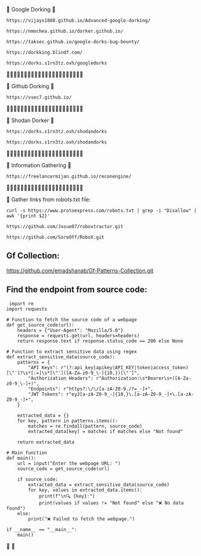 📡  Google Dorking  🎯

```
https://vijays1808.github.io/Advanced-google-dorking/
```
```
https://nmochea.github.io/dorker.github.io/
```
```
https://taksec.github.io/google-dorks-bug-bounty/
```
```
https://dorkking.blindf.com/
```
```
https://dorks.s1rn3tz.ovh/googledorks
```
🏅🏅🏅🏅🏅🏅🏅🏅🏅🏅🏅🏅🏅🏅🏅🏅🏅🏅🏅🏅🏅🏅

📡   Github Dorking 🎯
```
https://vsec7.github.io/
```
🏅🏅🏅🏅🏅🏅🏅🏅🏅🏅🏅🏅🏅🏅🏅🏅🏅🏅🏅🏅🏅🏅

📡  Shodan Dorker 🎯
```
https://dorks.s1rn3tz.ovh/shodandorks
```
```
https://dorks.s1rn3tz.ovh/shodandorks
```
🏅🏅🏅🏅🏅🏅🏅🏅🏅🏅🏅🏅🏅🏅🏅🏅🏅🏅🏅🏅🏅🏅

📡   Information Gathering 🎯
```
https://freelancermijan.github.io/reconengine/
```
🏅🏅🏅🏅🏅🏅🏅🏅🏅🏅🏅🏅🏅🏅🏅🏅🏅🏅🏅🏅🏅🏅

📡   Gather links from robots.txt file:
```
curl -s https://www.protoexpress.com/robots.txt | grep -i "Disallow" | awk '{print $2}'
```
```
https://github.com/Josue87/roboxtractor.git
```
```
https://github.com/SoreOff/RoboX.git
```
 ## Gf Collection:

 https://github.com/emadshanab/Gf-Patterns-Collection.git

 ## Find the endpoint from source code:
```
 import re
import requests

# Function to fetch the source code of a webpage
def get_source_code(url):
    headers = {"User-Agent": "Mozilla/5.0"}
    response = requests.get(url, headers=headers)
    return response.text if response.status_code == 200 else None

# Function to extract sensitive data using regex
def extract_sensitive_data(source_code):
    patterns = {
        "API Keys": r"(?:api_key|apikey|API_KEY|token|access_token)[\"']?\s*[:=]\s*[\"']([A-Za-z0-9_\-]{10,})[\"']",
        "Authorization Headers": r"Authorization:\s*Bearer\s+([A-Za-z0-9_\-]+)",
        "Endpoints": r"https?:\/\/[a-zA-Z0-9./?=_-]+",
        "JWT Tokens": r"eyJ[a-zA-Z0-9_-]{10,}\.[a-zA-Z0-9_-]+\.[a-zA-Z0-9_-]+",
    }
    
    extracted_data = {}
    for key, pattern in patterns.items():
        matches = re.findall(pattern, source_code)
        extracted_data[key] = matches if matches else "Not found"
    
    return extracted_data

# Main function
def main():
    url = input("Enter the webpage URL: ")
    source_code = get_source_code(url)
    
    if source_code:
        extracted_data = extract_sensitive_data(source_code)
        for key, values in extracted_data.items():
            print(f"\n🔍 {key}:")
            print(values if values != "Not found" else "❌ No data found")
    else:
        print("❌ Failed to fetch the webpage.")

if __name__ == "__main__":
    main()
```














💯    💯
